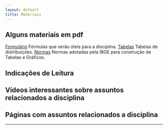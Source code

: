 ```yaml
---
layout: default
title: Materiais
---
```


## Alguns materiais em pdf

[Formulário][formulario] Fórmulas que serão úteis para a disciplina.
[Tabelas][tabelas] Tabelas de distribuições.
[Normas][normas] Normas adotadas pela IBGE para construção de Tabelas e Gráficos. 

## Indicações de Leitura
 
 
## Vídeos interessantes sobre assuntos relacionados a disciplina

## Páginas com assuntos relacionados a disciplina



---

[formulario]: https://rawgit.com/maf105/maf105.github.io/master/Materiais/formulario.pdf
[tabelas]: https://rawgit.com/maf105/maf105.github.io/master/Materiais/tabelasEST.pdf
[normas]: https://rawgit.com/maf105/maf105.github.io/master/Materiais/normas_tabelasgraficoS.PDF